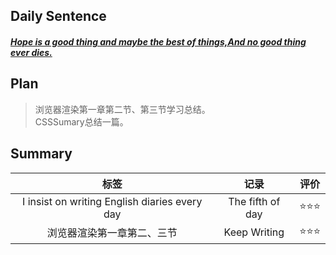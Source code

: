 ## **Daily Sentence**
#### <u>*Hope is a good thing and maybe the best of things,And no good thing ever dies.*</u>
 

## **Plan**
> 浏览器渲染第一章第二节、第三节学习总结。  
> CSSSumary总结一篇。

## **Summary**
|                     标签                      |       记录       | 评价 |
|:---------------------------------------------:|:----------------:|:----:|
| I insist on writing English diaries every day | The fifth of day | ⭐⭐⭐  |
|           浏览器渲染第一章第二、三节            |   Keep Writing   |  ⭐⭐⭐  |



